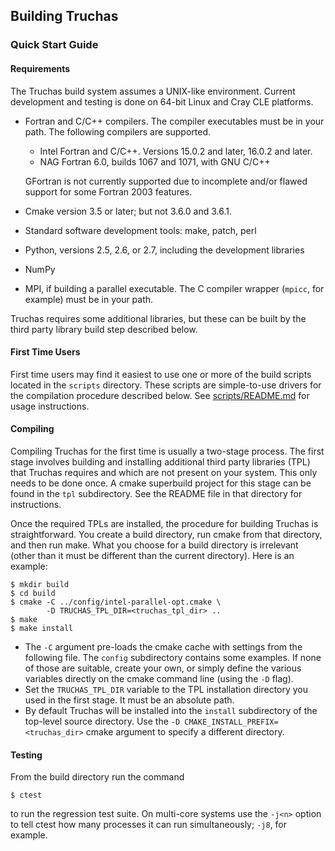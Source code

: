 Building Truchas
------------------------------------------------------------------------------
### Quick Start Guide

#### Requirements
The Truchas build system assumes a UNIX-like environment. Current development
and testing is done on 64-bit Linux and Cray CLE platforms.
* Fortran and C/C++ compilers.  The compiler executables must be in your path.
  The following compilers are supported.
  - Intel Fortran and C/C++. Versions 15.0.2 and later, 16.0.2 and later.
  - NAG Fortran 6.0, builds 1067 and 1071, with GNU C/C++

  GFortran is not currently supported due to incomplete and/or flawed support
  for some Fortran 2003 features.
* Cmake version 3.5 or later; but not 3.6.0 and 3.6.1.
* Standard software development tools: make, patch, perl
* Python, versions 2.5, 2.6, or 2.7, including the development libraries
* NumPy
* MPI, if building a parallel executable.  The C compiler wrapper (`mpicc`,
  for example) must be in your path.

Truchas requires some additional libraries, but these can be built by the
third party library build step described below.

#### First Time Users
First time users may find it easiest to use one or more of the build scripts
located in the `scripts` directory.  These scripts are simple-to-use drivers
for the compilation procedure described below.
See [scripts/README.md](./scripts/README.md) for usage instructions.

#### Compiling
Compiling Truchas for the first time is usually a two-stage process.  The
first stage involves building and installing additional third party libraries
(TPL) that Truchas requires and which are not present on your system.  This
only needs to be done once.  A cmake superbuild project for this stage can be
found in the `tpl` subdirectory.  See the README file in that directory for
instructions.

Once the required TPLs are installed, the procedure for building Truchas is
straightforward. You create a build directory, run cmake from that directory, and then run make. What you choose for a build directory is irrelevant (other than it must be different than the current directory). Here is an example:

    $ mkdir build
    $ cd build
    $ cmake -C ../config/intel-parallel-opt.cmake \
            -D TRUCHAS_TPL_DIR=<truchas_tpl_dir> ..
    $ make
    $ make install

* The `-C` argument pre-loads the cmake cache with settings from the following
  file. The `config` subdirectory contains some examples. If none of those are
  suitable, create your own, or simply define the various variables directly
  on the cmake command line (using the `-D` flag).
* Set the `TRUCHAS_TPL_DIR` variable to the TPL installation directory you
  used in the first stage. It must be an absolute path.
* By default Truchas will be installed into the `install` subdirectory of the
  top-level source directory. Use the `-D CMAKE_INSTALL_PREFIX=<truchas_dir>`
  cmake argument to specify a different directory.

#### Testing
From the build directory run the command

    $ ctest

to run the regression test suite. On multi-core systems use the `-j<n>` option
to tell ctest how many processes it can run simultaneously; `-j8`, for example.
